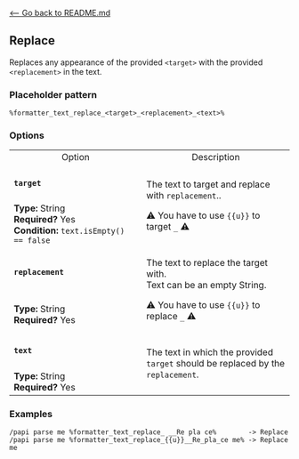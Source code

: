 [\<-- Go back to README.md](/README.md)

## Replace

Replaces any appearance of the provided `<target>` with the provided `<replacement>` in the text.

### Placeholder pattern

`%formatter_text_replace_<target>_<replacement>_<text>%`

### Options

<table>
  <tr>
    <td align="center" nowrap="nowrap">
      Option
    </td>
    <td align="center" nowrap="nowrap">
      Description
    </td>
  </tr>
  <tr>
    <td nowrap="nowrap">
      <h4><code>target</code></h4>
    </td>
    <td rowspan="2">
      <p>The text to target and replace with <code>replacement</code>..</p>
      <p>⚠️ You have to use <code>{{u}}</code> to target <code>_</code> ⚠️</p>
    </td>
  </tr>
  <tr>
    <td nowrap="nowrap">
      <b>Type:</b> String<br>
      <b>Required?</b> Yes<br>
      <b>Condition:</b> <code>text.isEmpty() == false</code>
    </td>
  </tr>
  <tr>
    <td nowrap="nowrap"><h4><code>replacement</code></h4></td>
    <td rowspan="2">
      <p>The text to replace the target with.<br>Text can be an empty String.</p>
      <p>⚠️ You have to use <code>{{u}}</code> to replace <code>_</code> ⚠️</p>
    </td>
  </tr>
  <tr>
    <td nowrap="nowrap">
      <b>Type:</b> String<br>
      <b>Required?</b> Yes
    </td>
  </tr>
  <tr>
    <td nowrap="nowrap">
      <h4><code>text</code></h4>
    </td>
    <td rowspan="2">
      The text in which the provided <code>target</code> should be replaced by the <code>replacement</code>.
    </td>
  </tr>
  <tr>
    <td nowrap="nowrap">
      <b>Type:</b> String<br>
      <b>Required?</b> Yes
    </td>
  </tr>
</table>

### Examples
```
/papi parse me %formatter_text_replace_ __Re pla ce%        -> Replace
/papi parse me %formatter_text_replace_{{u}}__Re_pla_ce me% -> Replace me
```

